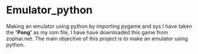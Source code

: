 # Emulator_python
Making an emulator using python by importing pygame and sys 
I have taken the **'Pong'** as my rom file, I have have downloaded this game from zophar.net. The main objective of this project is to make an emulator using python.
